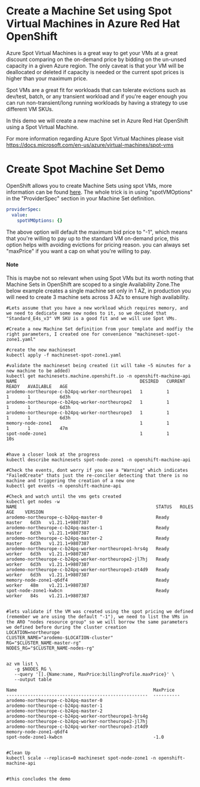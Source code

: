 # Create a Machine Set using Spot Virtual Machines in Azure Red Hat OpenShift 
Azure Spot Virtual Machines is a great way to get your VMs at a great discount comparing on the on-demand price by bidding on the un-unsed capacity in a given Azure region. The only caveat is that your VM will be deallocated or deleted if capacity is needed or the current spot prices is higher than your maximum price.

Spot VMs are a great fit for workloads that can tolerate evictions such as dev/test, batch, or any transient workload and if you're eager enough you can run non-transient/long running workloads by having a strategy to use different VM SKUs. 

In this demo we will create a new machine set in Azure Red Hat OpenShift using a Spot Virtual Machine. 

For more information regarding Azure Spot Virtual Machines please visit https://docs.microsoft.com/en-us/azure/virtual-machines/spot-vms


# Create Spot Machine Set Demo
OpenShift allows you to create Machine Sets using spot VMs, more information can be found [here](https://docs.openshift.com/container-platform/4.7/machine_management/creating_machinesets/creating-machineset-azure.html#machineset-creating-non-guaranteed-instance_creating-machineset-azure). 
The whole trick is in using "spotVMOptions" in the "ProviderSpec" section in your  Machine Set definition.
```yaml 
providerSpec:
  value:
    spotVMOptions: {}
```
The above option will default the maximum bid price to "-1", which means that you're willing to pay up to the standard VM on-demand price, this option helps with avoiding evictions for pricing reason. you can always set "maxPrice" if you want a cap on what you're willing to pay. 


#### Note 
This is maybe not so relevant when using Spot VMs but its worth noting that Machine Sets in OpenShift are scoped to a single Availability Zone.The below example creates a single machine set only in 1 AZ, in production you will need to create 3 machine sets across 3 AZs to ensure high availability.

```shell 
#Lets assume that you have a new workload which requires memory, and we need to dedicate some new nodes to it, so we decided that "Standard_E4s_v3" VM SKU is a good fit and we will use Spot VMs. 

#Create a new Machine Set definition from your template and modfiy the right parameters, I created one for convenience "machineset-spot-zone1.yaml" 

#create the new machineset 
kubectl apply -f machineset-spot-zone1.yaml

#validate the machineset being created (it will take ~5 minutes for a new machine to be added)
kubectl get machinesets.machine.openshift.io -n openshift-machine-api
NAME                                              DESIRED   CURRENT   READY   AVAILABLE   AGE
arodemo-northeurope-c-b24pq-worker-northeurope1   1         1         1       1           6d3h
arodemo-northeurope-c-b24pq-worker-northeurope2   1         1         1       1           6d3h
arodemo-northeurope-c-b24pq-worker-northeurope3   1         1         1       1           6d3h
memory-node-zone1                                 1         1         1       1           47m
spot-node-zone1                                   1         1                             10s


#have a closer look at the progress 
kubectl describe machinesets spot-node-zone1 -n openshift-machine-api

#Check the events, dont worry if you see a "Warning" which indicates "FailedCreate" thats just the re-conciler detecting that there is no machine and triggering the creation of a new one 
kubectl get events -n openshift-machine-api

#Check and watch until the vms gets created 
kubectl get nodes -w
NAME                                                    STATUS   ROLES    AGE    VERSION
arodemo-northeurope-c-b24pq-master-0                    Ready    master   6d3h   v1.21.1+9807387
arodemo-northeurope-c-b24pq-master-1                    Ready    master   6d3h   v1.21.1+9807387
arodemo-northeurope-c-b24pq-master-2                    Ready    master   6d3h   v1.21.1+9807387
arodemo-northeurope-c-b24pq-worker-northeurope1-hrs4g   Ready    worker   6d3h   v1.21.1+9807387
arodemo-northeurope-c-b24pq-worker-northeurope2-jl7hj   Ready    worker   6d3h   v1.21.1+9807387
arodemo-northeurope-c-b24pq-worker-northeurope3-zt4d9   Ready    worker   6d3h   v1.21.1+9807387
memory-node-zone1-q6df4                                 Ready    worker   48m    v1.21.1+9807387
spot-node-zone1-kwbcn                                   Ready    worker   84s    v1.21.1+9807387


#lets validate if the VM was created using the spot pricing we defined (remember we are using the default "-1"), we need to list the VMs in the ARO "nodes resource group" so we will borrow the same parameters we defined before during the cluster creation 
LOCATION=northeurope        
CLUSTER_NAME="arodemo-$LOCATION-cluster"
RG="$CLUSTER_NAME-master-rg"
NODES_RG="$CLUSTER_NAME-nodes-rg"


az vm list \
   -g $NODES_RG \
   --query '[].{Name:name, MaxPrice:billingProfile.maxPrice}' \
   --output table

Name                                                   MaxPrice
-----------------------------------------------------  ----------
arodemo-northeurope-c-b24pq-master-0
arodemo-northeurope-c-b24pq-master-1
arodemo-northeurope-c-b24pq-master-2
arodemo-northeurope-c-b24pq-worker-northeurope1-hrs4g
arodemo-northeurope-c-b24pq-worker-northeurope2-jl7hj
arodemo-northeurope-c-b24pq-worker-northeurope3-zt4d9
memory-node-zone1-q6df4
spot-node-zone1-kwbcn                                  -1.0


#Clean Up
kubectl scale --replicas=0 machineset spot-node-zone1 -n openshift-machine-api


#this concludes the demo 
``` 
